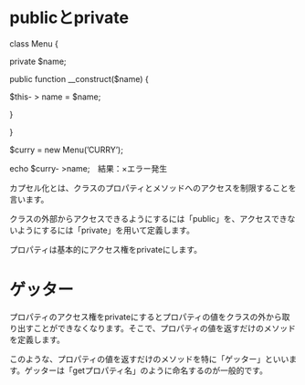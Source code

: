 # publicとprivate

class Menu {

private $name;

public function __construct($name) {

$this- > name = $name;

}

}

$curry = new Menu(’CURRY’);

echo $curry- >name;　結果：×エラー発生

カプセル化とは、クラスのプロパティとメソッドへのアクセスを制限することを言います。

クラスの外部からアクセスできるようにするには「public」を、アクセスできないようにするには「private」を用いて定義します。

プロパティは基本的にアクセス権をprivateにします。

# ゲッター

プロパティのアクセス権をprivateにするとプロパティの値をクラスの外から取り出すことができなくなります。そこで、プロパティの値を返すだけのメソッドを定義します。

このような、プロパティの値を返すだけのメソッドを特に「ゲッター」といいます。ゲッターは「getプロパティ名」のように命名するのが一般的です。
